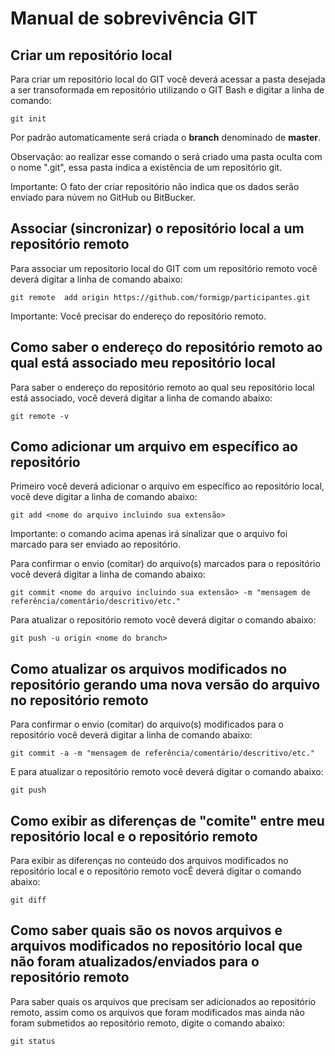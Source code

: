 # Manual de sobrevivência GIT

## Criar um repositório local

Para criar um repositório local do GIT você deverá acessar a pasta desejada a ser transoformada em repositório utilizando o GIT Bash e digitar a linha de comando:

```
git init
```

Por padrão automaticamente será criada o **branch** denominado de **master**.

Observação: ao realizar esse comando o será criado uma pasta oculta com o nome ".git", essa pasta indica a existência de um repositório git.

Importante: O fato der criar repositório não indica que os dados serão enviado para núvem no GitHub ou BitBucker.


## Associar (sincronizar) o repositório local a um repositório remoto

Para associar um repositorio local do GIT com um repositório remoto você deverá digitar a linha de comando abaixo:

```
git remote  add origin https://github.com/formigp/participantes.git
```

Importante: Você precisar do endereço do repositório remoto.

## Como saber o endereço do repositório remoto ao qual está associado meu repositório local

Para saber o endereço do repositório remoto ao qual seu repositório local está associado, você deverá digitar a linha de comando abaixo:

```
git remote -v
```

## Como adicionar um arquivo em específico ao repositório

Primeiro você deverá adicionar o arquivo em específico ao repositório local, você deve digitar a linha de comando abaixo:

```
git add <nome do arquivo incluindo sua extensão>
```

Importante: o comando acima apenas irá sinalizar que o arquivo foi marcado para ser enviado ao repositório.

Para confirmar o envio (comitar) do arquivo(s) marcados para o repositório você deverá digitar a linha de comando abaixo:

```
git commit <nome do arquivo incluindo sua extensão> -m "mensagem de referência/comentário/descritivo/etc."
```

Para atualizar o repositório remoto você deverá digitar o comando abaixo:

```
git push -u origin <nome do branch>
``` 

## Como atualizar os arquivos modificados no repositório gerando uma nova versão do arquivo no repositório remoto

Para confirmar o envio (comitar) do arquivo(s) modificados para o repositório você deverá digitar a linha de comando abaixo:

```
git commit -a -m "mensagem de referência/comentário/descritivo/etc."
```

E para atualizar o repositório remoto você deverá digitar o comando abaixo:

```
git push
``` 

## Como exibir as diferenças de "comite" entre meu repositório local e o repositório remoto

Para exibir as diferenças no conteúdo dos arquivos modificados no repositório local e o repositório remoto vocÊ deverá digitar o comando abaixo:

```
git diff
```

## Como saber quais são os novos arquivos e arquivos modificados no repositório local que não foram atualizados/enviados para o repositório remoto

Para saber quais os arquivos que precisam ser adicionados ao repositório remoto, assim como os arquivos que foram modificados mas ainda não foram submetidos ao repositório remoto, digite o comando abaixo:

```
git status
```





